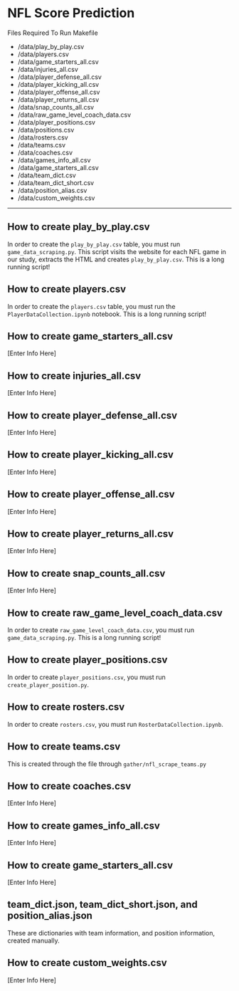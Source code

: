 # NFL Score Prediction

Files Required To Run Makefile

- /data/play_by_play.csv
- /data/players.csv
- /data/game_starters_all.csv
- /data/injuries_all.csv
- /data/player_defense_all.csv
- /data/player_kicking_all.csv
- /data/player_offense_all.csv
- /data/player_returns_all.csv
- /data/snap_counts_all.csv
- /data/raw_game_level_coach_data.csv
- /data/player_positions.csv
- /data/positions.csv
- /data/rosters.csv
- /data/teams.csv
- /data/coaches.csv
- /data/games_info_all.csv
- /data/game_starters_all.csv
- /data/team_dict.csv
- /data/team_dict_short.csv
- /data/position_alias.csv
- /data/custom_weights.csv

___
## How to create play_by_play.csv
In order to create the `play_by_play.csv` table, you must run `game_data_scraping.py`. This script visits the website for each NFL game in our study, extracts the HTML and creates `play_by_play.csv`. This is a long running script!

## How to create players.csv
In order to create the `players.csv` table, you must run the `PlayerDataCollection.ipynb` notebook. This is a long running script!

## How to create game_starters_all.csv
[Enter Info Here]

## How to create injuries_all.csv
[Enter Info Here]

## How to create player_defense_all.csv
[Enter Info Here]

## How to create player_kicking_all.csv
[Enter Info Here]

## How to create player_offense_all.csv
[Enter Info Here]

## How to create player_returns_all.csv
[Enter Info Here]

## How to create snap_counts_all.csv
[Enter Info Here]

## How to create raw_game_level_coach_data.csv
In order to create `raw_game_level_coach_data.csv`, you must run `game_data_scraping.py`. This is a long running script!

## How to create player_positions.csv
In order to create `player_positions.csv`, you must run `create_player_position.py`.

## How to create rosters.csv
In order to create `rosters.csv`, you must run `RosterDataCollection.ipynb`.

## How to create teams.csv
This is created through the file through `gather/nfl_scrape_teams.py`

## How to create coaches.csv
[Enter Info Here]

## How to create games_info_all.csv
[Enter Info Here]

## How to create game_starters_all.csv
[Enter Info Here]

## team_dict.json,  team_dict_short.json, and position_alias.json
These are dictionaries with team information, and position information, created manually.

## How to create custom_weights.csv
[Enter Info Here]
